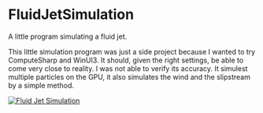 # FluidJetSimulation
A little program simulating a fluid jet.

This little simulation program was just a side project because I wanted to try ComputeSharp and WinUI3.
It should, given the right settings, be able to come very close to reality. I was not able to verify its accuracy.
It simulest multiple particles on the GPU, it also simulates the wind and the slipstream by a simple method.

[![Fluid Jet Simulation](https://img.youtube.com/vi/-DIihjBaK5M/0.jpg)](https://www.youtube.com/watch?v=-DIihjBaK5M)
